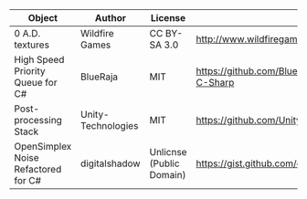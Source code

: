 
| Object | Author | License | Url | License Url |
|--------|--------|---------|-----|------------|
| 0 A.D. textures | Wildfire Games | CC BY-SA 3.0 | http://www.wildfiregames.com/ | http://creativecommons.org/licenses/by-sa/3.0/ |
| High Speed Priority Queue for C# | BlueRaja | MIT | https://github.com/BlueRaja/High-Speed-Priority-Queue-for-C-Sharp | https://github.com/BlueRaja/High-Speed-Priority-Queue-for-C-Sharp/blob/master/LICENSE.txt |
| Post-processing Stack | Unity-Technologies | MIT | https://github.com/Unity-Technologies/PostProcessing/tree/v1 | https://github.com/Unity-Technologies/PostProcessing/blob/v1/LICENSE |
| OpenSimplex Noise Refactored for C#  | digitalshadow | Unlicnse (Public Domain) | https://gist.github.com/digitalshadow/134a3a02b67cecd72181 | https://gist.githubusercontent.com/digitalshadow/134a3a02b67cecd72181/raw/478209375104fe85d6713ac531faba3e28870412/UNLICENSE
